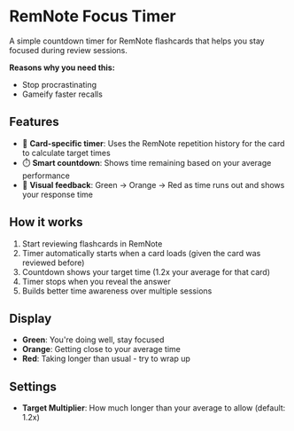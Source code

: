 # RemNote Focus Timer

A simple countdown timer for RemNote flashcards that helps you stay focused during review sessions.

**Reasons why you need this:**
- Stop procrastinating
- Gameify faster recalls

## Features

- 🎯 **Card-specific timer**: Uses the RemNote repetition history for the card to calculate target times
- ⏱️ **Smart countdown**: Shows time remaining based on your average performance
- 🎨 **Visual feedback**: Green → Orange → Red as time runs out and shows your response time

## How it works

1. Start reviewing flashcards in RemNote
2. Timer automatically starts when a card loads (given the card was reviewed before)
3. Countdown shows your target time (1.2x your average for that card)
4. Timer stops when you reveal the answer
5. Builds better time awareness over multiple sessions

## Display

- **Green**: You're doing well, stay focused
- **Orange**: Getting close to your average time  
- **Red**: Taking longer than usual - try to wrap up

## Settings

- **Target Multiplier**: How much longer than your average to allow (default: 1.2x)

